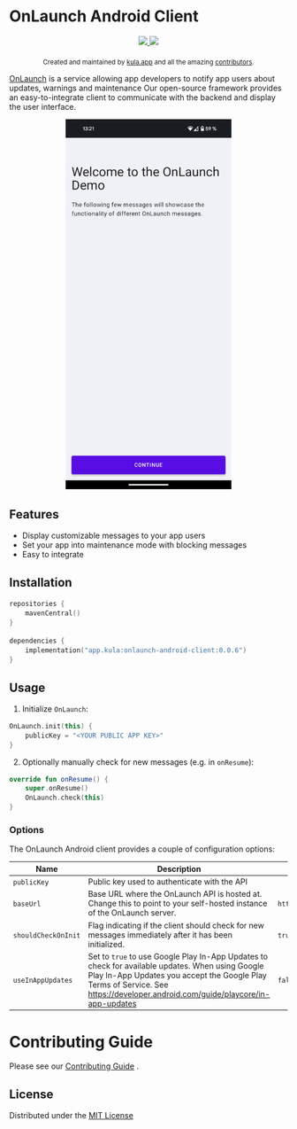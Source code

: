 # OnLaunch Android Client

<p align="center">
  <a href="https://github.com/kula-app/OnLaunch-Android-Client/releases">
    <img src="https://img.shields.io/github/release/kula-app/onlaunch-android-client.svg"/>
  </a>
  <a href="https://github.com/kula-app/OnLaunch-Android-Client/blob/master/LICENSE">
    <img src="https://img.shields.io/github/license/kula-app/OnLaunch-Android-Client.svg"/>
  </a>
</p>

<p align="center">
    <sub>Created and maintained by <a href="https://kula.app">kula.app</a> and all the amazing <a href="https://github.com/kula-app/OnLaunch-Android-Client/graphs/contributors">contributors</a>.</sub>
</p>

[OnLaunch](https://github.com/kula-app/OnLaunch) is a service allowing app developers to notify app
users about updates, warnings and maintenance
Our open-source framework provides an easy-to-integrate client to communicate with the backend and
display the user interface.

<p align="center">
  <img src="/docs/android_onlaunch_example.png" alt="OnLaunch Android" width="300"/>
</p>

## Features

- Display customizable messages to your app users
- Set your app into maintenance mode with blocking messages
- Easy to integrate

## Installation

```kotlin
repositories {
    mavenCentral()
}

dependencies {
    implementation("app.kula:onlaunch-android-client:0.0.6")
}
```

## Usage

1. Initialize `OnLaunch`:

```kotlin
OnLaunch.init(this) {
    publicKey = "<YOUR PUBLIC APP KEY>"
}
```

2. Optionally manually check for new messages (e.g. in `onResume`):

```kotlin
override fun onResume() {
    super.onResume()
    OnLaunch.check(this)
}
```

### Options

The OnLaunch Android client provides a couple of configuration options:

| Name                | Description                                                                                                                                                                                                                        | Default                          |
|---------------------|------------------------------------------------------------------------------------------------------------------------------------------------------------------------------------------------------------------------------------|----------------------------------|
| `publicKey`         | Public key used to authenticate with the API                                                                                                                                                                                       |                                  |
| `baseUrl`           | Base URL where the OnLaunch API is hosted at. Change this to point to your self-hosted instance of the OnLaunch server.                                                                                                            | `https://onlaunch.kula.app/api/` |
| `shouldCheckOnInit` | Flag indicating if the client should check for new messages immediately after it has been initialized.                                                                                                                             | `true`                           |
| `useInAppUpdates`   | Set to `true` to use Google Play In-App Updates to check for available updates. When using Google Play In-App Updates you accept the Google Play Terms of Service. See https://developer.android.com/guide/playcore/in-app-updates | `false`                          |

# Contributing Guide

Please see
our [Contributing Guide](https://github.com/kula-app/OnLaunch-Android-Client/blob/main/CONTRIBUTING.md)
.

## License

Distributed under
the [MIT License](https://github.com/kula-app/OnLaunch-Android-Client/blob/main/LICENSE)
